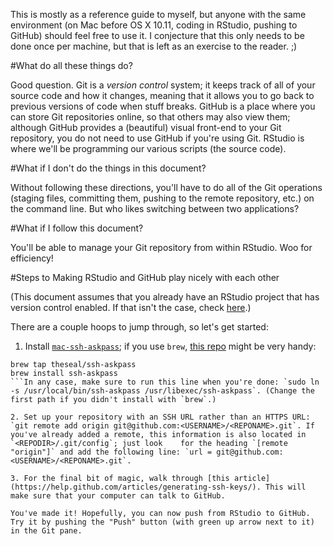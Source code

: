 This is mostly as a reference guide to myself, but anyone with the same environment (on Mac before OS X 10.11, coding in RStudio, pushing to GitHub) should feel free to use it. I conjecture that this only needs to be done once per machine, but that is left as an exercise to the reader. ;)

#What do all these things do?

Good question. Git is a *version control* system; it keeps track of all of your source code and how it changes, meaning that it allows you to go back to previous versions of code when stuff breaks. GitHub is a place where you can store Git repositories online, so that others may also view them; although GitHub provides a (beautiful) visual front-end to your Git repository, you do not need to use GitHub if you're using Git. RStudio is where we'll be programming our various scripts (the source code).

#What if I don't do the things in this document?

Without following these directions, you'll have to do all of the Git operations (staging files, committing them, pushing to the remote repository, etc.) on the command line. But who likes switching between two applications?

#What if I follow this document?

You'll be able to manage your Git repository from within RStudio. Woo for efficiency!

#Steps to Making RStudio and GitHub play nicely with each other

(This document assumes that you already have an RStudio project that has version control enabled. If that isn't the case, check [here](https://support.rstudio.com/hc/en-us/articles/200526207-Using-Projects).)

There are a couple hoops to jump through, so let's get started:

1. Install [`mac-ssh-askpass`](https://github.com/markcarver/mac-ssh-askpass); if you use `brew`, [this repo](https://github.com/theseal/homebrew-ssh-askpass) might be very handy:
```
brew tap theseal/ssh-askpass
brew install ssh-askpass
```In any case, make sure to run this line when you're done: `sudo ln -s /usr/local/bin/ssh-askpass /usr/libexec/ssh-askpass`. (Change the first path if you didn't install with `brew`.)

2. Set up your repository with an SSH URL rather than an HTTPS URL: `git remote add origin git@github.com:<USERNAME>/<REPONAME>.git`. If you've already added a remote, this information is also located in `<REPODIR>/.git/config`; just look    for the heading `[remote "origin"]` and add the following line: `url = git@github.com:<USERNAME>/<REPONAME>.git`.

3. For the final bit of magic, walk through [this article](https://help.github.com/articles/generating-ssh-keys/). This will make sure that your computer can talk to GitHub.

You've made it! Hopefully, you can now push from RStudio to GitHub. Try it by pushing the "Push" button (with green up arrow next to it) in the Git pane.